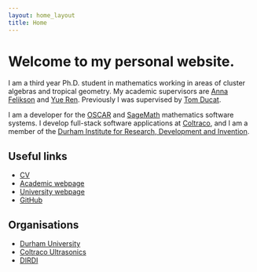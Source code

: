 ```yaml
---
layout: home_layout
title: Home
---
```


# Welcome to my personal website.

I am a third year Ph.D. student in mathematics working in areas of cluster algebras and tropical geometry. My academic supervisors are [Anna Felikson](https://www.maths.dur.ac.uk/users/anna.felikson/) and [Yue Ren](https://www.yueren.de/). Previously I was supervised by [Tom Ducat](https://sites.google.com/site/tomducatmaths/).

I am a developer for the [OSCAR](https://docs.oscar-system.org/dev/) and [SageMath](https://www.sagemath.org/) mathematics software systems. I develop full-stack software applications at [Coltraco](https://www.coltraco.co.uk), and I am a member of the [Durham Institute for Research, Development and Invention](https://dirdi.org).


## Useful links

- [CV](files/oliver-cv.pdf)    
- [Academic webpage](https://www.maths.dur.ac.uk/users/oliver.j.daisey/)
- [University webpage](https://www.durham.ac.uk/staff/oliver-j-daisey/)
- [GitHub](http://www.github.com/oliverdaisey)

## Organisations

- [Durham University](https://www.durham.ac.uk)
- [Coltraco Ultrasonics](https://www.coltraco.co.uk)
- [DIRDI](https://dirdi.org)